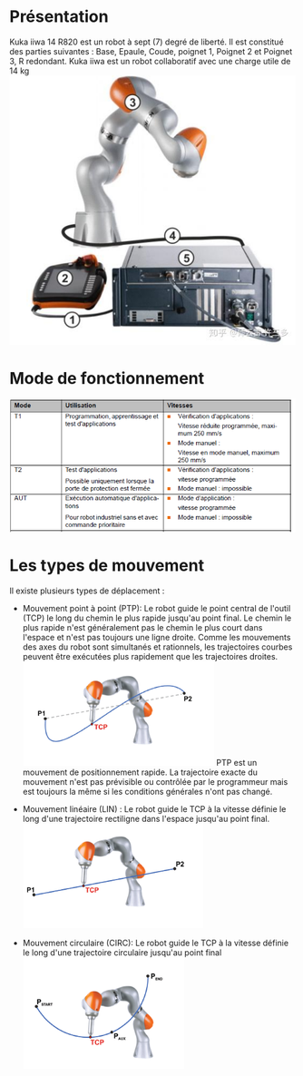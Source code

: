 # Présentation
Kuka iiwa 14 R820 est un robot à sept (7) degré de liberté. Il est constitué des parties suivantes : 
Base, Epaule, Coude, poignet 1, Poignet 2 et Poignet 3, R redondant.
Kuka iiwa est un robot collaboratif avec une charge utile de 14 kg
  ![kuka iiwa](./Imgs/iiwa.jpg)

# Mode de fonctionnement 

![kuka iiwa](./Imgs/mode.png)

# Les types de mouvement 

Il existe plusieurs types de déplacement :
- Mouvement point à point (PTP): Le robot guide le point central de l'outil (TCP) le long du chemin le plus rapide jusqu'au point final. Le chemin le plus rapide n'est généralement pas le chemin le plus court dans l'espace et n'est pas toujours une ligne droite. Comme les mouvements des axes du robot sont simultanés et rationnels, les trajectoires courbes peuvent être exécutées plus rapidement que les trajectoires droites.
  ![Mouvement PTP](./Imgs/ptp.png)
PTP est un mouvement de positionnement rapide. La trajectoire exacte du mouvement n'est pas prévisible ou contrôlée par le programmeur mais est toujours la même si les conditions générales n'ont pas changé.

- Mouvement linéaire (LIN) : Le robot guide le TCP à la vitesse définie le long d'une trajectoire rectiligne dans l'espace jusqu'au point final.
  ![Mouvement linéaire](./Imgs/lin.png)

-	Mouvement circulaire (CIRC): Le robot guide le TCP à la vitesse définie le long d'une trajectoire circulaire jusqu'au point final
 ![Mouvement circulaire](./Imgs/circ.png)
